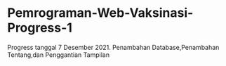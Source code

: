 # Pemrograman-Web-Vaksinasi-Progress-1
Progress tanggal 7 Desember 2021. Penambahan Database,Penambahan Tentang,dan Penggantian Tampilan
